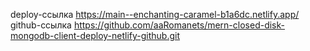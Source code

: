 deploy-ссылка https://main--enchanting-caramel-b1a6dc.netlify.app/
github-ссылка https://github.com/aaRomanets/mern-closed-disk-mongodb-client-deploy-netlify-github.git